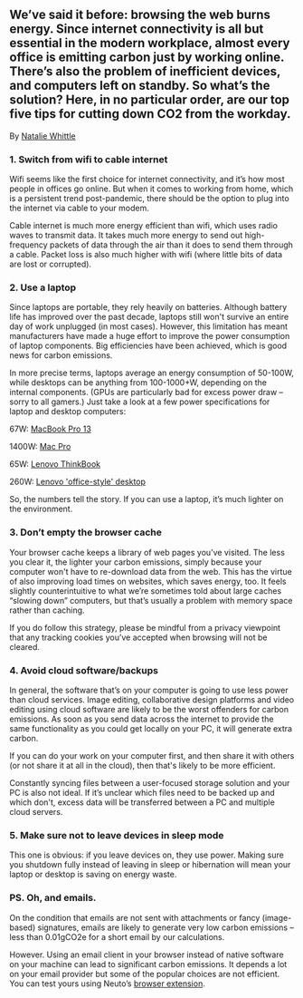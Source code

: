 ## We’ve said it before: browsing the web burns energy. Since internet connectivity is all but essential in the modern workplace, almost every office is emitting carbon just by working online. There’s also the problem of inefficient devices, and computers left on standby. So what’s the solution? Here, in no particular order, are our top five tips for cutting down CO2 from the workday.  

By [Natalie Whittle](https://natalie-whittle.com)

### 1. Switch from wifi to cable internet
Wifi seems like the first choice for internet connectivity, and it’s how most people in offices go online. But when it comes to working from home, which is a persistent trend post-pandemic, there should be the option to plug into the internet via cable to your modem. 

Cable internet is much more energy efficient than wifi, which uses radio waves to transmit data. It takes much more energy to send out high-frequency packets of data through the air than it does to send them through a cable. Packet loss is also much higher with wifi (where little bits of data are lost or corrupted). 

### 2. Use a laptop
Since laptops are portable, they rely heavily on batteries. Although battery life has improved over the past decade, laptops still won't survive an entire day of work unplugged (in most cases). However, this limitation has meant manufacturers have made a huge effort to improve the power consumption of laptop components. Big efficiencies have been achieved, which is good news for carbon emissions. 

In more precise terms, laptops average an energy consumption of 50-100W, while desktops can be anything from 100-1000+W, depending on the internal components. (GPUs are particularly bad for excess power draw – sorry to all gamers.) Just take a look at a few power specifications for laptop and desktop computers:

67W: [MacBook Pro 13](https://www.apple.com/uk/macbook-pro-13/specs/) 

1400W: [Mac Pro](https://www.apple.com/uk/mac-pro/specs/) 

65W: [Lenovo ThinkBook](https://www.lenovo.com/gb/en/p/laptops/thinkbook/thinkbookx/thinkbook-13x/wmd00000478)

260W: [Lenovo 'office-style' desktop](https://www.lenovo.com/gb/en/p/desktops/thinkcentre/m-series-sff/thinkcentre-m80s-gen-3-(intel)/11tl0006uk)

So, the numbers tell the story. If you can use a laptop, it’s much lighter on the environment. 

### 3. Don’t empty the browser cache
Your browser cache keeps a library of web pages you’ve visited. The less you clear it, the lighter your carbon emissions, simply because your computer won't have to re-download data from the web. This has the virtue of also improving load times on websites, which saves energy, too. It feels slightly counterintuitive to what we’re sometimes told about large caches “slowing down” computers, but that’s usually a problem with memory space rather than caching.

If you do follow this strategy, please be mindful from a privacy viewpoint that any tracking cookies you’ve accepted when browsing will not be cleared.

### 4. Avoid cloud software/backups
In general, the software that’s on your computer is going to use less power than cloud services. Image editing, collaborative design platforms and video editing using cloud software are likely to be the worst offenders for carbon emissions. As soon as you send data across the internet to provide the same functionality as you could get locally on your PC, it will generate extra carbon. 

If you can do your work on your computer first, and then share it with others (or not share it at all in the cloud), then that's likely to be more efficient. 

Constantly syncing files between a user-focused storage solution and your PC is also not ideal. If it’s unclear which files need to be backed up and which don't, excess data will be transferred between a PC and multiple cloud servers.

### 5. Make sure not to leave devices in sleep mode
This one is obvious: if you leave devices on, they use power. Making sure you shutdown fully instead of leaving in sleep or hibernation will mean your laptop or desktop is saving on energy waste.

### PS. Oh, and emails.
On the condition that emails are not sent with attachments or fancy (image-based) signatures, emails are likely to generate very low carbon emissions – less than 0.01gCO2e for a short email by our calculations.

However. Using an email client in your browser instead of native software on your machine can lead to significant carbon emissions. It depends a lot on your email provider but some of the popular choices are not efficient. You can test yours using Neuto’s [browser extension](/public/extension).


